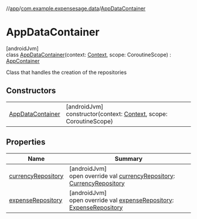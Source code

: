 //[app](../../../index.md)/[com.example.expensesage.data](../index.md)/[AppDataContainer](index.md)

# AppDataContainer

[androidJvm]\
class [AppDataContainer](index.md)(context: [Context](https://developer.android.com/reference/kotlin/android/content/Context.html), scope: CoroutineScope) : [AppContainer](../-app-container/index.md)

Class that handles the creation of the repositories

## Constructors

| | |
|---|---|
| [AppDataContainer](-app-data-container.md) | [androidJvm]<br>constructor(context: [Context](https://developer.android.com/reference/kotlin/android/content/Context.html), scope: CoroutineScope) |

## Properties

| Name | Summary |
|---|---|
| [currencyRepository](currency-repository.md) | [androidJvm]<br>open override val [currencyRepository](currency-repository.md): [CurrencyRepository](../../com.example.expensesage.data.currencies/-currency-repository/index.md) |
| [expenseRepository](expense-repository.md) | [androidJvm]<br>open override val [expenseRepository](expense-repository.md): [ExpenseRepository](../../com.example.expensesage.data.expenses/-expense-repository/index.md) |
